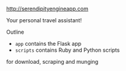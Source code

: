 <http://serendipityengineapp.com>

Your personal travel assistant!

Outline

- `app` contains the Flask app 
- `scripts` contains Ruby and Python scripts 


for download, scraping and munging 
